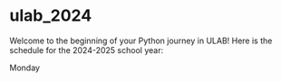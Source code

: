 # ulab_2024

Welcome to the beginning of your Python journey in ULAB! Here is the schedule for the 2024-2025 school year:

Monday
